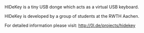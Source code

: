 HIDeKey is a tiny USB donge which acts as a virtual USB keyboard.

HIDeKey is developed by a group of students at the RWTH Aachen.

For detailed information please visit: http://0l.de/projects/hidekey
